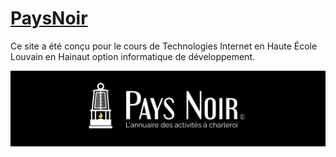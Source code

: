 # [PaysNoir](Nicolas-Gth/DJ-Barman-Musicum)

Ce site a été conçu pour le cours de Technologies Internet en Haute École Louvain en Hainaut option informatique de développement.

![bannière du site](https://github.com/Nicolas-Gth/PaysNoir/blob/main/banner.png?raw=true)

